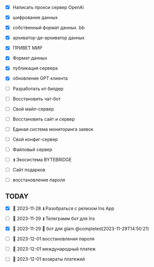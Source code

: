- [x] Написать прокси сервер  OpenAi
- [x] шифрование данных
- [x] собственный формат данных .bb
- [x] архиватор-де-архиватор данных
- [x] ПРИВЕТ МИР
- [x] Формат данных

- [x] публикация сервера
- [x] обновление GPT клиента



- [ ] Разработать кп билдер 
- [ ] Восстановить чат-бот 
- [ ] Свой майл-сервер 
- [ ] Восстановить сайт и сервер 
- [ ] Единая система мониторинга заявок 
- [ ] Свой конфиг-сервер 
- [ ] Файловый сервер 
- [ ] ⏫  Экосистема BYTEBRIDGE 
- [ ] Сайт подарков 
- [ ] восстановление пароля 
## TODAY 
- [x] 📅 2023-11-28 ⏫  Разобраться с релизом Ins App
- [ ] 📅 2023-11-29 ⏫  Телеграмм бот для Ins 
- [x] 📅 2023-11-29 🔼  бот для glam  @completed(2023-11-29T14:50:21)

- [ ] 📅 2023-12-01 восстановления пароля 
- [ ] 📅 2023-12-01 международный платеж 
- [ ] 📅 2023-12-01 возвраты платежей 
